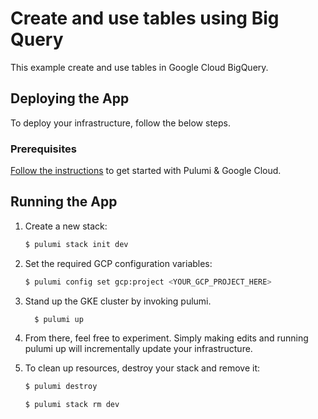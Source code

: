 # Create and use tables using Big Query

This example create and use tables in Google Cloud BigQuery.

## Deploying the App

To deploy your infrastructure, follow the below steps.

### Prerequisites

[Follow the instructions](https://www.pulumi.com/docs/intro/cloud-providers/gcp/setup/)
to get started with Pulumi & Google Cloud.

## Running the App

1. Create a new stack:

   ```bash
   $ pulumi stack init dev
   ```

2. Set the required GCP configuration variables:

    ```bash
    $ pulumi config set gcp:project <YOUR_GCP_PROJECT_HERE>
    ```

3. Stand up the GKE cluster by invoking pulumi.

     ```bash
       $ pulumi up
     ```

4. From there, feel free to experiment. Simply making edits and running pulumi up will incrementally update your
   infrastructure.

5. To clean up resources, destroy your stack and remove it:

    ```bash
    $ pulumi destroy
    ```
    ```bash
    $ pulumi stack rm dev
    ```